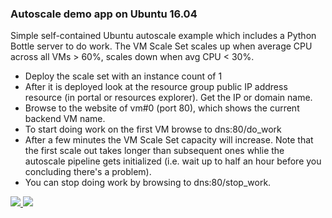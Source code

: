 ### Autoscale demo app on Ubuntu 16.04 ###

Simple self-contained Ubuntu autoscale example which includes a Python Bottle server to do work. The VM Scale Set scales up when average CPU across all VMs > 60%, scales down when avg CPU < 30%.

- Deploy the scale set with an instance count of 1 
- After it is deployed look at the resource group public IP address resource (in portal or resources explorer). Get the IP or domain name.
- Browse to the website of vm#0 (port 80), which shows the current backend VM name.
- To start doing work on the first VM browse to dns:80/do_work
- After a few minutes the VM Scale Set capacity will increase. Note that the first scale out takes longer than subsequent ones whlie the autoscale pipeline gets initialized (i.e. wait up to half an hour before you concluding there's a problem).
- You can stop doing work by browsing to dns:80/stop_work.

<a href="https://azuredeploy.net/" target="_blank">
    <img src="http://azuredeploy.net/deploybutton.png"/>
</a>
</a>
<a href="http://armviz.io/" target="_blank">
    <img src="http://armviz.io/visualizebutton.png"/>
</a>

